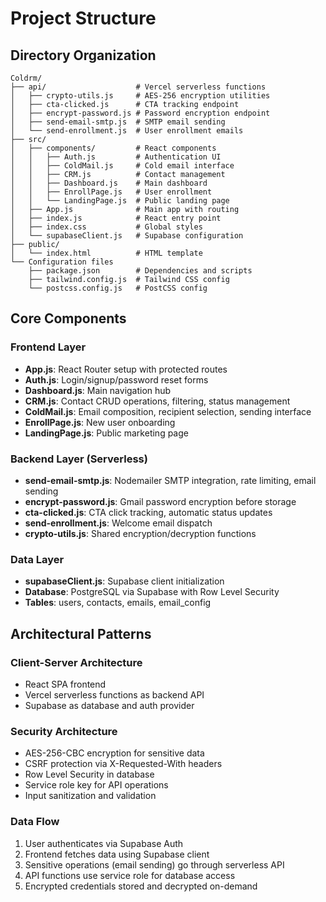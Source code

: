 # Project Structure

## Directory Organization

```
Coldrm/
├── api/                    # Vercel serverless functions
│   ├── crypto-utils.js     # AES-256 encryption utilities
│   ├── cta-clicked.js      # CTA tracking endpoint
│   ├── encrypt-password.js # Password encryption endpoint
│   ├── send-email-smtp.js  # SMTP email sending
│   └── send-enrollment.js  # User enrollment emails
├── src/
│   ├── components/         # React components
│   │   ├── Auth.js         # Authentication UI
│   │   ├── ColdMail.js     # Cold email interface
│   │   ├── CRM.js          # Contact management
│   │   ├── Dashboard.js    # Main dashboard
│   │   ├── EnrollPage.js   # User enrollment
│   │   └── LandingPage.js  # Public landing page
│   ├── App.js              # Main app with routing
│   ├── index.js            # React entry point
│   ├── index.css           # Global styles
│   └── supabaseClient.js   # Supabase configuration
├── public/
│   └── index.html          # HTML template
└── Configuration files
    ├── package.json        # Dependencies and scripts
    ├── tailwind.config.js  # Tailwind CSS config
    └── postcss.config.js   # PostCSS config
```

## Core Components

### Frontend Layer
- **App.js**: React Router setup with protected routes
- **Auth.js**: Login/signup/password reset forms
- **Dashboard.js**: Main navigation hub
- **CRM.js**: Contact CRUD operations, filtering, status management
- **ColdMail.js**: Email composition, recipient selection, sending interface
- **EnrollPage.js**: New user onboarding
- **LandingPage.js**: Public marketing page

### Backend Layer (Serverless)
- **send-email-smtp.js**: Nodemailer SMTP integration, rate limiting, email sending
- **encrypt-password.js**: Gmail password encryption before storage
- **cta-clicked.js**: CTA click tracking, automatic status updates
- **send-enrollment.js**: Welcome email dispatch
- **crypto-utils.js**: Shared encryption/decryption functions

### Data Layer
- **supabaseClient.js**: Supabase client initialization
- **Database**: PostgreSQL via Supabase with Row Level Security
- **Tables**: users, contacts, emails, email_config

## Architectural Patterns

### Client-Server Architecture
- React SPA frontend
- Vercel serverless functions as backend API
- Supabase as database and auth provider

### Security Architecture
- AES-256-CBC encryption for sensitive data
- CSRF protection via X-Requested-With headers
- Row Level Security in database
- Service role key for API operations
- Input sanitization and validation

### Data Flow
1. User authenticates via Supabase Auth
2. Frontend fetches data using Supabase client
3. Sensitive operations (email sending) go through serverless API
4. API functions use service role for database access
5. Encrypted credentials stored and decrypted on-demand
